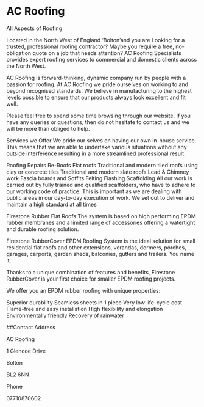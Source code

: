 # AC Roofing

All Aspects of Roofing


Located in the North West of England ‘Bolton’and you are Looking for a trusted, professional roofing contractor? Maybe you require a free, no-obligation quote on a job that needs attention? AC Roofing Specialists provides expert roofing services to commercial and domestic clients across the North West.

AC Roofing is forward-thinking, dynamic company run by people with a passion for roofing. At AC Roofing we pride ourselves on working to and beyond recognised standards. We believe in manufacturing to the highest levels possible to ensure that our products always look excellent and fit well.

Please feel free to spend some time browsing through our website. If you have any queries or questions, then do not hesitate to contact us and we will be more than obliged to help.

Services we Offer
We pride our selves on having our own in-house service. This means that we are able to undertake various situations without any outside interference resulting in a more streamlined professional result.

Roofing
Repairs
Re-Roofs
Flat roofs
Traditional and modern tiled roofs using clay or concrete tiles
Traditional and modern slate roofs
Lead & Chimney work
Fascia boards and Soffits
Felting
Flashing
Scaffolding
All our work is carried out by fully trained and qualified scaffolders, who have to adhere to our working code of practice. This is important as we are dealing with public areas in our day-to-day execution of work. We set out to deliver and maintain a high standard at all times

Firestone Rubber Flat Roofs
The system is based on high performing EPDM rubber membranes and a limited range of accessories offering a watertight and durable roofing solution.

Firestone RubberCover EPDM Roofing System is the ideal solution for small residential flat roofs and other extensions, verandas, dormers, porches, garages, carports, garden sheds, balconies, gutters and trailers. You name it.

Thanks to a unique combination of features and benefits, Firestone RubberCover is your first choice for smaller EPDM roofing projects.

We offer you an EPDM rubber roofing with unique properties:

Superior durability
Seamless sheets in 1 piece
Very low life-cycle cost
Flame-free and easy installation
High flexibility and elongation
Environmentally friendly
Recovery of rainwater

##Contact
Address

AC Roofing

1 Glencoe Drive

Bolton

BL2 6NN

Phone

07710870602
